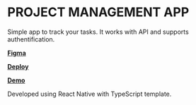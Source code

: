 # PROJECT MANAGEMENT APP 

Simple app to track your tasks. 
It works with API and supports authentification.

[**Figma**](https://www.figma.com/file/2wDZyuAGPQHyFriW0UKqih/project-management-app?node-id=0%3A1&t=kaoJCABK3I31K7in-1)

[**Deploy**](https://project-management-app-sam.netlify.app/)

[**Demo**](https://youtu.be/Btt_lvH9Rlk)

Developed using React Native with TypeScript template.

